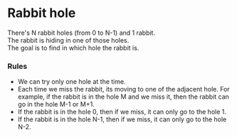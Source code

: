 # Rabbit hole

There's N rabbit holes (from 0 to N-1) and 1 rabbit.   
The rabbit is hiding in one of those holes.   
The goal is to find in which hole the rabbit is.   

### Rules
- We can try only one hole at the time.   
- Each time we miss the rabbit, its moving to one of the adjacent hole. For example, if the rabbit is in the hole M and we miss it, then the rabbit can go in the hole M-1 or M+1.
- If the rabbit is in the hole 0, then if we miss, it can only go to the hole 1.
- If the rabbit is in the hole N-1, then if we miss, it can only go to the hole N-2.